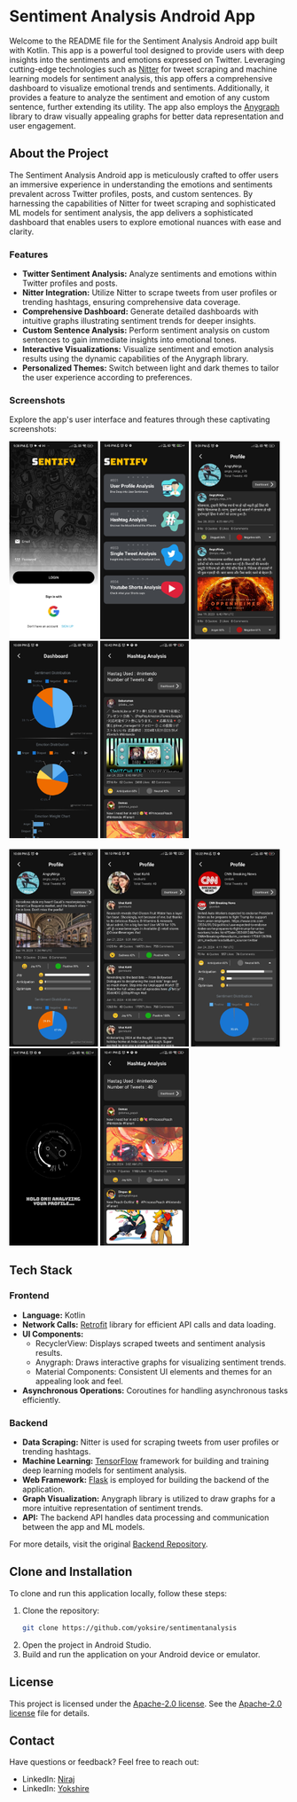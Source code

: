 # Sentiment Analysis Android App

Welcome to the README file for the Sentiment Analysis Android app built with Kotlin. This app is a powerful tool designed to provide users with deep insights into the sentiments and emotions expressed on Twitter. Leveraging cutting-edge technologies such as [Nitter](https://github.com/zedeus/nitter) for tweet scraping and machine learning models for sentiment analysis, this app offers a comprehensive dashboard to visualize emotional trends and sentiments. Additionally, it provides a feature to analyze the sentiment and emotion of any custom sentence, further extending its utility. The app also employs the [Anygraph](https://github.com/anychart/AnyChart-Android) library to draw visually appealing graphs for better data representation and user engagement.

## About the Project

The Sentiment Analysis Android app is meticulously crafted to offer users an immersive experience in understanding the emotions and sentiments prevalent across Twitter profiles, posts, and custom sentences. By harnessing the capabilities of Nitter for tweet scraping and sophisticated ML models for sentiment analysis, the app delivers a sophisticated dashboard that enables users to explore emotional nuances with ease and clarity.

### Features

- **Twitter Sentiment Analysis:** Analyze sentiments and emotions within Twitter profiles and posts.
- **Nitter Integration:** Utilize Nitter to scrape tweets from user profiles or trending hashtags, ensuring comprehensive data coverage.
- **Comprehensive Dashboard:** Generate detailed dashboards with intuitive graphs illustrating sentiment trends for deeper insights.
- **Custom Sentence Analysis:** Perform sentiment analysis on custom sentences to gain immediate insights into emotional tones.
- **Interactive Visualizations:** Visualize sentiment and emotion analysis results using the dynamic capabilities of the Anygraph library.
- **Personalized Themes:** Switch between light and dark themes to tailor the user experience according to preferences.

### Screenshots

Explore the app's user interface and features through these captivating screenshots:
<div>
  <img src="/preview/S2.jpg" alt="Screenshot 1" width="160" />
  <img src="/preview/S1.jpg" alt="Screenshot 2" width="160" />
  <img src="/preview/S10.jpg" alt="Screenshot 3" width="160" />
  <img src="/preview/S8.jpg" alt="Screenshot 4" width="160" />
  <img src="/preview/S13.jpg" alt="Screenshot 3" width="160" />
  <br><br>
  <img src="/preview/S12.jpg" alt="Screenshot 4" width="160" />
  <img src="/preview/S9.jpg" alt="Screenshot 5" width="160" />
  <img src="/preview/S3.jpg" alt="Screenshot 4" width="160" />
  <img src="/preview/S11.jpg" alt="Screenshot 5" width="160" />
  <img src="/preview/S5.jpg" alt="Screenshot 4" width="160" />
</div>

## Tech Stack

### Frontend

- **Language:** Kotlin
- **Network Calls:** [Retrofit](https://square.github.io/retrofit/) library for efficient API calls and data loading.
- **UI Components:** 
  - RecyclerView: Displays scraped tweets and sentiment analysis results.
  - Anygraph: Draws interactive graphs for visualizing sentiment trends.
  - Material Components: Consistent UI elements and themes for an appealing look and feel.
- **Asynchronous Operations:** Coroutines for handling asynchronous tasks efficiently.

### Backend

- **Data Scraping:** Nitter is used for scraping tweets from user profiles or trending hashtags.
- **Machine Learning:** [TensorFlow](https://www.tensorflow.org/) framework for building and training deep learning models for sentiment analysis.
- **Web Framework:** [Flask](https://flask.palletsprojects.com/) is employed for building the backend of the application.
- **Graph Visualization:** Anygraph library is utilized to draw graphs for a more intuitive representation of sentiment trends.
- **API:** The backend API handles data processing and communication between the app and ML models.

For more details, visit the original [Backend Repository](https://github.com/Subodh7976/Sentify/tree/main).

## Clone and Installation

To clone and run this application locally, follow these steps:

1. Clone the repository:
   ```bash
   git clone https://github.com/yoksire/sentimentanalysis
2. Open the project in Android Studio.
3. Build and run the application on your Android device or emulator.

## License

This project is licensed under the [Apache-2.0 license](https://github.com/yoksire/sentimentanalysis?tab=Apache-2.0-1-ov-file). See the [Apache-2.0 license](https://github.com/yoksire/sentimentanalysis?tab=Apache-2.0-1-ov-file) file for details.

## Contact

Have questions or feedback? Feel free to reach out:

- LinkedIn: [Niraj](https://www.linkedin.com/in/nirajk24/)
- LinkedIn: [Yokshire](https://www.linkedin.com/in/debojitguha2002/)
